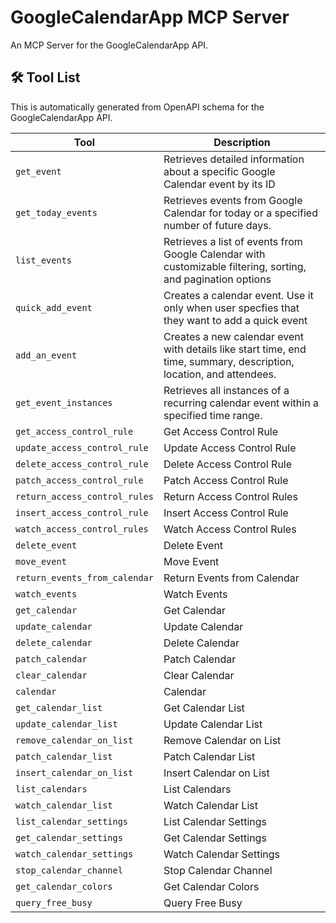 # GoogleCalendarApp MCP Server

An MCP Server for the GoogleCalendarApp API.

## 🛠️ Tool List

This is automatically generated from OpenAPI schema for the GoogleCalendarApp API.


| Tool | Description |
|------|-------------|
| `get_event` | Retrieves detailed information about a specific Google Calendar event by its ID |
| `get_today_events` | Retrieves events from Google Calendar for today or a specified number of future days. |
| `list_events` | Retrieves a list of events from Google Calendar with customizable filtering, sorting, and pagination options |
| `quick_add_event` | Creates a calendar event. Use it only when user specfies that they want to add a quick event |
| `add_an_event` | Creates a new calendar event with details like start time, end time, summary, description, location, and attendees. |
| `get_event_instances` | Retrieves all instances of a recurring calendar event within a specified time range. |
| `get_access_control_rule` | Get Access Control Rule |
| `update_access_control_rule` | Update Access Control Rule |
| `delete_access_control_rule` | Delete Access Control Rule |
| `patch_access_control_rule` | Patch Access Control Rule |
| `return_access_control_rules` | Return Access Control Rules |
| `insert_access_control_rule` | Insert Access Control Rule |
| `watch_access_control_rules` | Watch Access Control Rules |
| `delete_event` | Delete Event |
| `move_event` | Move Event |
| `return_events_from_calendar` | Return Events from Calendar |
| `watch_events` | Watch Events |
| `get_calendar` | Get Calendar |
| `update_calendar` | Update Calendar |
| `delete_calendar` | Delete Calendar |
| `patch_calendar` | Patch Calendar |
| `clear_calendar` | Clear Calendar |
| `calendar` | Calendar |
| `get_calendar_list` | Get Calendar List |
| `update_calendar_list` | Update Calendar List |
| `remove_calendar_on_list` | Remove Calendar on List |
| `patch_calendar_list` | Patch Calendar List |
| `insert_calendar_on_list` | Insert Calendar on List |
| `list_calendars` | List Calendars |
| `watch_calendar_list` | Watch Calendar List |
| `list_calendar_settings` | List Calendar Settings |
| `get_calendar_settings` | Get Calendar Settings |
| `watch_calendar_settings` | Watch Calendar Settings |
| `stop_calendar_channel` | Stop Calendar Channel |
| `get_calendar_colors` | Get Calendar Colors |
| `query_free_busy` | Query Free Busy |
